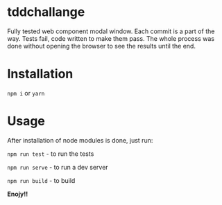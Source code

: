 # tddchallange

Fully tested web component modal window. Each commit is a part of the way. Tests fail, code written to make them pass. The whole process was done without opening the browser to see the results until the end.

# Installation

`npm i` or `yarn`

# Usage

After installation of node modules is done, just run: 

`npm run test` - to run the tests

`npm run serve` - to run a dev server

`npm run build` - to build

**Enojy!!**
